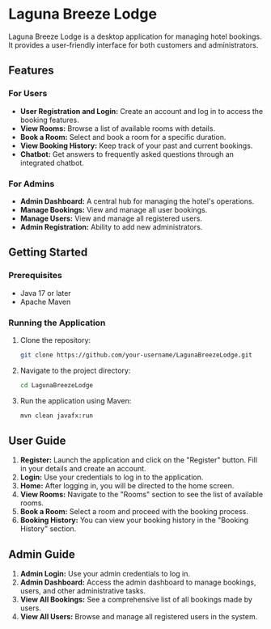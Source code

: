 # Laguna Breeze Lodge

Laguna Breeze Lodge is a desktop application for managing hotel bookings. It provides a user-friendly interface for both customers and administrators.

## Features

### For Users
- **User Registration and Login:** Create an account and log in to access the booking features.
- **View Rooms:** Browse a list of available rooms with details.
- **Book a Room:** Select and book a room for a specific duration.
- **View Booking History:** Keep track of your past and current bookings.
- **Chatbot:** Get answers to frequently asked questions through an integrated chatbot.

### For Admins
- **Admin Dashboard:** A central hub for managing the hotel's operations.
- **Manage Bookings:** View and manage all user bookings.
- **Manage Users:** View and manage all registered users.
- **Admin Registration:** Ability to add new administrators.

## Getting Started

### Prerequisites
- Java 17 or later
- Apache Maven

### Running the Application
1. Clone the repository:
   ```sh
   git clone https://github.com/your-username/LagunaBreezeLodge.git
   ```
2. Navigate to the project directory:
   ```sh
   cd LagunaBreezeLodge
   ```
3. Run the application using Maven:
   ```sh
   mvn clean javafx:run
   ```

## User Guide

1.  **Register:** Launch the application and click on the "Register" button. Fill in your details and create an account.
2.  **Login:** Use your credentials to log in to the application.
3.  **Home:** After logging in, you will be directed to the home screen.
4.  **View Rooms:** Navigate to the "Rooms" section to see the list of available rooms.
5.  **Book a Room:** Select a room and proceed with the booking process.
6.  **Booking History:** You can view your booking history in the "Booking History" section.

## Admin Guide

1.  **Admin Login:** Use your admin credentials to log in.
2.  **Admin Dashboard:** Access the admin dashboard to manage bookings, users, and other administrative tasks.
3.  **View All Bookings:** See a comprehensive list of all bookings made by users.
4.  **View All Users:** Browse and manage all registered users in the system.
